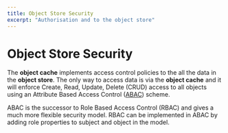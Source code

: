 ```yaml
---
title: Object Store Security
excerpt: "Authorisation and to the object store"
---
```

# Object Store Security

The **object cache** implements access control policies to the all the data in the **object store**. The only way to access data is via the **object cache** and it will enforce Create, Read, Update, Delete (CRUD) access to all objects using an Attribute Based Access Control ([ABAC](https://csrc.nist.gov/projects/abac/)) scheme.

ABAC is the successor to Role Based Access Control (RBAC) and gives a much more flexible security model. RBAC can be implemented in ABAC by adding role properties to subject and object in the model.